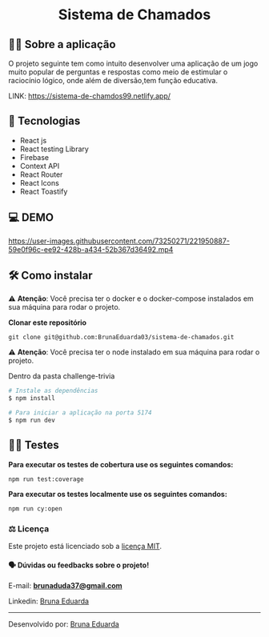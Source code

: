 <div align='center'>
  <h1>Sistema de Chamados</h1>
</div>

## :man_technologist: Sobre a aplicação

  O projeto seguinte tem como intuito desenvolver uma aplicação de um jogo muito popular de perguntas e respostas como meio de estimular o raciocínio lógico, onde além de diversão,tem função educativa.</br>
  
LINK: https://sistema-de-chamdos99.netlify.app/
  

## 🚀 Tecnologias 
- React js
- React testing Library
- Firebase
- Context API
- React Router
- React Icons
- React Toastify

## 💻 DEMO

https://user-images.githubusercontent.com/73250271/221950887-59e0f96c-ee92-428b-a434-52b367d36492.mp4


## 🛠️ Como instalar

⚠️ **Atenção**: Você precisa ter o docker e o docker-compose instalados em sua máquina para rodar o projeto.

**Clonar este repositório**

```
git clone git@github.com:BrunaEduarda03/sistema-de-chamados.git
```
⚠️ **Atenção**: Você precisa ter o node instalado em sua máquina para rodar o projeto.

 Dentro da pasta challenge-trivia<br/>
```bash
# Instale as dependências
$ npm install

# Para iniciar a aplicação na porta 5174
$ npm run dev
```
## 🕵🏿 Testes
**Para executar os testes de cobertura use os seguintes comandos:**

```
npm run test:coverage
```

**Para executar os testes localmente use os seguintes comandos:**

```
npm run cy:open
```

### :balance_scale: Licença
Este projeto está licenciado sob a [licença MIT](LICENSE).

#### :speaking_head:  Dúvidas ou feedbacks sobre o projeto!

E-mail: [**brunaduda37@gmail.com**](mailto:brunaduda37@gmail.com)

Linkedin: [Bruna Eduarda](https://www.linkedin.com/in/bruna-eduarda-a06a1b18b/)

---


Desenvolvido por: [Bruna Eduarda](https://www.linkedin.com/in/bruna-eduarda-a06a1b18b/)
